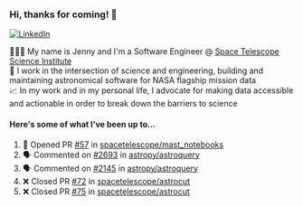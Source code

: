 ### Hi, thanks for coming! 👋
[![LinkedIn](https://img.shields.io/badge/-Jenny_V._Medina-0A66C2?style=flat-square?&logo=LinkedIn&logoColor=white)](https://www.linkedin.com/in/jenny-v-medina-a53a0332/)

👩🏻‍💻 My name is Jenny and I'm a Software Engineer @ [Space Telescope Science Institute](https://www.google.com/url?sa=t&rct=j&q=&esrc=s&source=web&cd=&cad=rja&uact=8&ved=2ahUKEwjjptP-oLuCAxXaLFkFHY_sCGkQFnoECAYQAQ&url=https%3A%2F%2Fwww.stsci.edu%2Fhome&usg=AOvVaw1q1QtWmxTR-kopvsVxDKtZ&opi=89978449)\
🔭 I work in the intersection of science and engineering, building and maintaining astronomical software for NASA flagship mission data\
📈 In my work and in my personal life, I advocate for making data accessible and actionable in order to break down the barriers to science

#### Here's some of what I've been up to...

<!--START_SECTION:activity-->
1. 💪 Opened PR [#57](https://github.com/spacetelescope/mast_notebooks/pull/57) in [spacetelescope/mast_notebooks](https://github.com/spacetelescope/mast_notebooks)
2. 🗣 Commented on [#2693](https://github.com/astropy/astroquery/pull/2693#issuecomment-1830954592) in [astropy/astroquery](https://github.com/astropy/astroquery)
3. 🗣 Commented on [#2145](https://github.com/astropy/astroquery/pull/2145#issuecomment-1830954150) in [astropy/astroquery](https://github.com/astropy/astroquery)
4. ❌ Closed PR [#72](https://github.com/spacetelescope/astrocut/pull/72) in [spacetelescope/astrocut](https://github.com/spacetelescope/astrocut)
5. ❌ Closed PR [#75](https://github.com/spacetelescope/astrocut/pull/75) in [spacetelescope/astrocut](https://github.com/spacetelescope/astrocut)
<!--END_SECTION:activity-->
